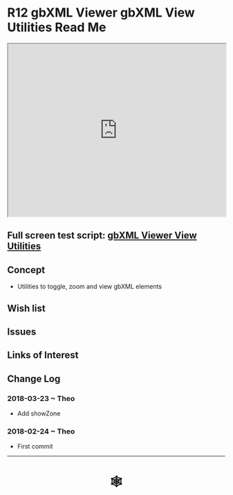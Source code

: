 <span style=display:none; >[You are now in a GitHub source code view - click this link to view Read Me file as a web page](http://www.ladybug.tools/spider/index.html#gbxml-viewer/r12/gv-gbv/README.md "View file as a web page." ) </span>

# R12 gbXML Viewer gbXML View Utilities Read Me


<iframe class=iframeReadMe src=http://www.ladybug.tools/spider/gbxml-viewer/r12/gv-gbv/gv-gbv.html width=100% height=400px >Iframes are not displayed on github.com</iframe>


## Full screen test script: [gbXML Viewer View Utilities]( http://www.ladybug.tools/spider/gbxml-viewer/r12/gv-gbv/gv-gbv.html )


## Concept

* Utilities to toggle, zoom and view gbXML elements

## Wish list



## Issues



## Links of Interest



## Change Log


### 2018-03-23 ~ Theo


* Add showZone

### 2018-02-24 ~ Theo

* First commit

***

# <center title="hello!" ><a href=javascript:window.scrollTo(0,0); style=text-decoration:none; > &#x1f578; </a></center>



